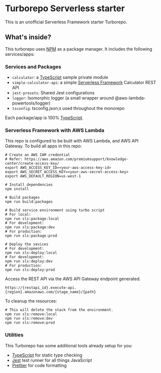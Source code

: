 # Turborepo Serverless starter

This is an unofficial Serverless Framework starter Turborepo.

## What's inside?

This turborepo uses [NPM](https://www.npmjs.com/package/download) as a package manager. It includes the following services/apps:

### Services and Packages

- `calculator`: a [TypeScript](https://www.typescriptlang.org/) sample private module
- `simple-calculator-api`: a simple [Serverless Framework](https://serverless.com/) Calculator REST API
- `jest-presets`: Shared Jest configurations
- `logger`: Isomorphic logger (a small wrapper around @aws-lambda-powertools/logger)
- `tsconfig`: tsconfig.json;s used throughout the monorepo

Each package/app is 100% [TypeScript](https://www.typescriptlang.org/).

### Serverless Framework with AWS Lambda

This repo is configured to be built with AWS Lambda, and AWS API Gateway. To build all apps in this repo:

```
# Create an AWS IAM credential
# Refer: https://aws.amazon.com/premiumsupport/knowledge-center/create-access-key/
export AWS_ACCESS_KEY_ID=<your-aws-access-key-id>
export AWS_SECRET_ACCESS_KEY=<your-aws-secret-access-key>
export AWS_DEFAULT_REGION=us-west-1

# Install dependencies
npm install

# Build packages
npm run build:packages

# Build service environment using turbo script
# For local:
npm run sls:package:local
# For development:
npm run sls:package:dev
# For production:
npm run sls:package:prod

# Deploy the sevices
# For development:
npm run sls:deploy:local
# For development:
npm run sls:deploy:dev
# For production:
npm run sls:deploy:prod
```

Access the REST API via the AWS API Gateway endpoint generated.
```
https://{restapi_id}.execute-api.{region}.amazonaws.com/{stage_name}/{path}
```

To cleanup the resources:

```
# This will delete the stack from the environment. 
npm run sls:remove:local
npm run sls:remove:dev
npm run sls:remove:prod
```

### Utilities

This Turborepo has some additional tools already setup for you:

- [TypeScript](https://www.typescriptlang.org/) for static type checking
- [Jest](https://jestjs.io) test runner for all things JavaScript
- [Prettier](https://prettier.io) for code formatting